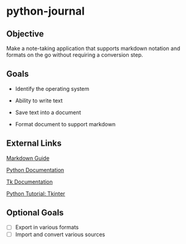 # python-journal

## Objective

Make a note-taking application that supports markdown
notation and formats on the go without requiring a 
conversion step. 


## Goals

- Identify the operating system

- Ability to write text

- Save text into a document

- Format document to support markdown


## External Links

[Markdown Guide](https://www.markdownguide.org/basic-syntax/)

[Python Documentation](https://docs.python.org/3/library/index.html)

[Tk Documentation](https://www.tcl.tk/man/tcl8.6/TkCmd/contents.html)

[Python Tutorial: Tkinter](https://www.pythontutorial.net/tkinter/)

## Optional Goals
- [ ] Export in various formats
- [ ] Import and convert various sources
